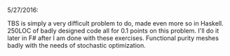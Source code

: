 5/27/2016:

TBS is simply a very difficult problem to do, made even more so in Haskell. 250LOC of badly designed code all for 0.1 points on this problem. I'll do it later in F# after I am done with these exercises. Functional purity meshes badly with the needs of stochastic optimization.
